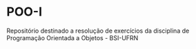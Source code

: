 # POO-I
Repositório destinado a resolução de exercícios da disciplina de Programação Orientada a Objetos -  BSI-UFRN 
